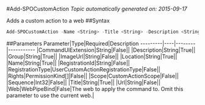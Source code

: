 #Add-SPOCustomAction
*Topic automatically generated on: 2015-09-17*

Adds a custom action to a web
##Syntax
```powershell
Add-SPOCustomAction -Name <String> -Title <String> -Description <String> -Group <String> -Location <String> [-Sequence <Int32>] [-Url <String>] [-ImageUrl <String>] [-CommandUIExtension <String>] [-RegistrationId <String>] [-Rights <PermissionKind[]>] [-RegistrationType <UserCustomActionRegistrationType>] [-Scope <CustomActionScope>] [-Web <WebPipeBind>]
```


##Parameters
Parameter|Type|Required|Description
---------|----|--------|-----------
|CommandUIExtension|String|False||
|Description|String|True||
|Group|String|True||
|ImageUrl|String|False||
|Location|String|True||
|Name|String|True||
|RegistrationId|String|False||
|RegistrationType|UserCustomActionRegistrationType|False||
|Rights|PermissionKind[]|False||
|Scope|CustomActionScope|False||
|Sequence|Int32|False||
|Title|String|True||
|Url|String|False||
|Web|WebPipeBind|False|The web to apply the command to. Omit this parameter to use the current web.|
<!-- Ref: E1B949D002A08EEAC25DECF137438533 -->